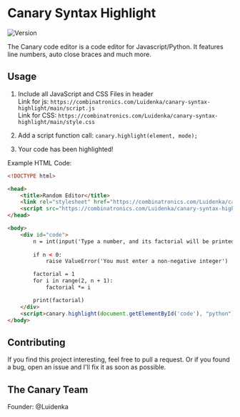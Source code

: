 # Canary Syntax Highlight


![Version](https://img.shields.io/badge/version-v0.1-orange)

The Canary code editor is a code editor for Javascript/Python. It features line numbers, auto close braces and much more.

## Usage

1. Include all JavaScript and CSS Files in header\
Link for js: `https://combinatronics.com/Luidenka/canary-syntax-highlight/main/script.js`  
Link for CSS: `https://combinatronics.com/Luidenka/canary-syntax-highlight/main/style.css`

2. Add a script function call: `canary.highlight(element, mode);`

3. Your code has been highlighted!

Example HTML Code:
```html
<!DOCTYPE html>

<head>
    <title>Random Editor</title>
    <link rel="stylesheet" href="https://combinatronics.com/Luidenka/canary-syntax-highlight/main/style.css">
    <script src="https://combinatronics.com/Luidenka/canary-syntax-highlight/main/script.js"></script>
</head>

<body>
    <div id="code">
        n = int(input('Type a number, and its factorial will be printed: '))
        
        if n < 0:
            raise ValueError('You must enter a non-negative integer')

        factorial = 1
        for i in range(2, n + 1):
            factorial *= i

        print(factorial)
    </div>
    <script>canary.highlight(document.getElementById('code'), "python");</script>
</body>
```

## Contributing

If you find this project interesting, feel free to pull a request. Or if you found a bug, open an issue and I'll fix it as soon as possible.

## The Canary Team

Founder: @Luidenka